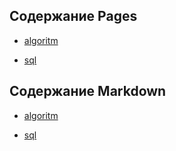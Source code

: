 ## Содержание Pages

- [algoritm](https://i5anin.github.io/doc/algoritm/)

- [sql](https://i5anin.github.io/doc/sql/)

## Содержание Markdown

- [algoritm](algoritm.md)

- [sql](sql.md)
